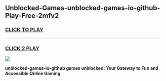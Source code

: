 
## Unblocked-Games-unblocked-games-io-github-Play-Free-2mfv2
<h3>
<a href="https://premium76.site?title=unblocked-games-io-github&ref=10A">CLICK TO PLAY</a></h3>
<hr>

<h3>
<a href="https://premium76.site?title=unblocked-games-io-github&ref=10A">CLICK 2 PLAY</a>
  
</h3>

<a href="https://premium76.site?title=unblocked-games-io-github&ref=10A"><img src="https://clearcache.store/games.png"></a>


**unblocked-games-io-github games unblocked: Your Gateway to Fun and Accessible Online Gaming**
